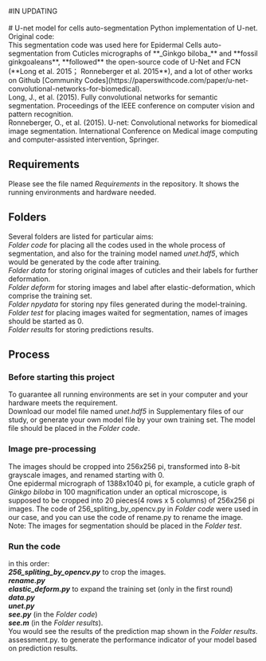 <br />
<br />
#IN UPDATING
<br />
<br />
# U-net model for cells auto-segmentation
Python implementation of U-net.	<br />
Original code:	<br />
This segmentation code was used here for Epidermal Cells auto-segmentation from Cuticles micrographs of **_Ginkgo biloba_** and **fossil ginkgoaleans**, **followed** the open-source code of U-Net and FCN (**Long et al. 2015； Ronneberger et al. 2015**), and a lot of other works on Github [Community Codes](https://paperswithcode.com/paper/u-net-convolutional-networks-for-biomedical).	<br />
Long, J., et al. (2015). Fully convolutional networks for semantic segmentation. Proceedings of the IEEE conference on computer vision and pattern recognition.	<br />
Ronneberger, O., et al. (2015). U-net: Convolutional networks for biomedical image segmentation. International Conference on Medical image computing and computer-assisted intervention, Springer.	<br />

Requirements
--
Please see the file named _Requirements_ in the repository. It shows the running environments and hardware needed.

Folders
--
Several folders are listed for particular aims:	<br />
_Folder code_ for placing all the codes used in the whole process of segmentation, and also for the training model named _unet.hdf5_, which would be generated by the code after training. <br />
_Folder data_ for storing original images of cuticles and their labels for further deformation.	<br />
_Folder deform_ for storing images and label after elastic-deformation, which comprise the training set.	<br />
_Folder npydata_ for storing npy files generated during the model-training.	<br />
_Folder test_ for placing images waited for segmentation, names of images should be started as 0.	<br />
_Folder results_ for storing predictions results.	<br />

Process
--
### Before starting this project
To guarantee all running environments are set in your computer and your hardware meets the requirement.<br />
Download our model file named _unet.hdf5_ in Supplementary files of our study, or generate your own model file by your own training set. The model file should be placed in the _Folder code_.
### Image pre-processing
The images should be cropped into 256x256 pi, transformed into 8-bit grayscale images, and renamed starting with 0.<br />
One epidermal micrograph of 1388x1040 pi, for example, a cuticle graph of _Ginkgo biloba_ in 100 magnification under an optical microscope, is supposed to be cropped into 20 pieces(4 rows x 5 columns) of 256x256 pi images. The code of 256_spliting_by_opencv.py in _Folder code_ were used in our case, and you can use the code of rename.py to rename the image.
Note: The images for segmentation should be placed in the _Folder test_.
### Run the code
in this order: <br />
***256_spliting_by_opencv.py*** to crop the images.<br />
***rename.py*** <br />
***elastic_deform.py*** to expand the training set (only in the first round) <br />
***data.py*** <br />
***unet.py***<br />
***see.py*** (in the _Folder code_)<br />
***see.m*** (in the _Folder results_).<br />
You would see the results of the prediction map shown in the _Folder results_.
assessment.py. to generate the performance indicator of your model based on prediction results.<br />
